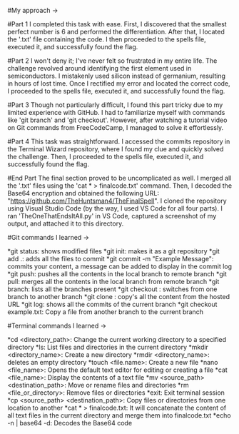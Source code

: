 #My approach ->

#Part 1
I completed this task with ease. First, I discovered that the smallest perfect number is 6 and performed the differentiation. After that, I located the '.txt' file containing the code. I then proceeded to the spells file, executed it, and successfully found the flag.

#Part 2
I won't deny it; I've never felt so frustrated in my entire life. The challenge revolved around identifying the first element used in semiconductors. I mistakenly used silicon instead of germanium, resulting in hours of lost time. Once I rectified my error and located the correct code, I proceeded to the spells file, executed it, and successfully found the flag.

#Part 3
Though not particularly difficult, I found this part tricky due to my limited experience with GitHub. I had to familiarize myself with commands like 'git branch' and 'git checkout'. However, after watching a tutorial video on Git commands from FreeCodeCamp, I managed to solve it effortlessly.

#Part 4
This task was straightforward. I accessed the commits repository in the Terminal Wizard repository, where I found my clue and quickly solved the challenge. Then, I proceeded to the spells file, executed it, and successfully found the flag.

#End Part
The final section proved to be uncomplicated as well. I merged all the '.txt' files using the 'cat * > finalcode.txt' command. Then, I decoded the Base64 encryption and obtained the following URL: "https://github.com/TheHuntsman4/TheFinalSpell". I cloned the repository using Visual Studio Code (by the way, I used VS Code for all four parts). I ran 'TheOneThatEndsItAll.py' in VS Code, captured a screenshot of my output, and attached it to this directory.

#Git commands I learned ->

*git status: shows modified files
*git init: makes it as a git repository
*git add .: adds all the files to commit
*git commit -m "Example Message": commits your content, a message can be added to display in the commit log
*git push: pushes all the contents in the local branch to remote branch
*git pull: merges all the contents in the local branch from remote branch
*git branch: lists all the branches present
*git checkout <branch name>: switches from one branch to another branch
*git clone <url>: copy's all the content from the hosted URL
*git log: shows all the commits of the current branch
*git checkout <branch-from-where-you-want-to-copy> example.txt: Copy a file from another branch to the current branch

#Terminal commands I learned ->

*cd <directory_path>: Change the current working directory to a specified directory
*ls: List files and directories in the current directory
*mkdir <directory_name>: Create a new directory
*rmdir <directory_name>: deletes an empty directory
*touch <file.name>: Create a new file
*nano <file_name>: Opens the default text editor for editing or creating a file
*cat <file_name>: Display the contents of a text file
*mv <source_path> <destination_path>: Move or rename files and directories
*rm <file_or_directory>: Remove files or directories
*exit: Exit terminal session
*cp <source_path> <destination_path>: Copy files or directories from one location to another
*cat * > finalcode.txt: It will concatenate the content of all text files in the current directory and merge them into finalcode.txt
*echo -n <Base64EncodedStringHere> | base64 -d: Decodes the Base64 code
